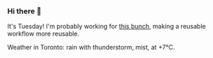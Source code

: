 ### Hi there :wave:

It's Tuesday! I'm probably working for [this bunch](https://github.com/kohofinancial), making a reusable workflow more reusable.

Weather in Toronto: rain with thunderstorm, mist, at +7°C.
